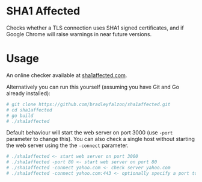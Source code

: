 SHA1 Affected
============

Checks whether a TLS connection uses SHA1 signed certificates, and if Google Chrome will raise warnings in near future
versions.

Usage
=====

An online checker available at [sha1affected.com](http://sha1affected.com).

Alternatively you can run this yourself (assuming you have Git and Go already installed):

```bash
# git clone https://github.com/bradleyfalzon/sha1affected.git
# cd sha1affected
# go build
# ./sha1affected
```

Default behaviour will start the web server on port 3000 (use ```-port``` parameter to change this). You can also check
a single host without starting the web server using the the ```-connect``` parameter.

```bash
# ./sha1affected <- start web server on port 3000
# ./sha1affected -port 80 <- start web server on port 80
# ./sha1affected -connect yahoo.com <- check server yahoo.com
# ./sha1affected -connect yahoo.com:443 <- optionally specify a port to connect to
```
